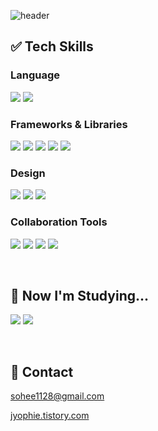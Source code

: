 ![header](https://capsule-render.vercel.app/api?type=venom&height=200&text=Thoughtful%20Engineer.&fontSize=50&color=0:8871e5,100:b678c4&stroke=b678c4)

## ✅ Tech Skills
### Language
<img src="https://img.shields.io/badge/javascript-F7DF1E?style=for-the-badge&logo=javascript&logoColor=white"> <img src="https://img.shields.io/badge/typescript-3178C6?style=for-the-badge&logo=typescript&logoColor=white"> 
 
### Frameworks & Libraries
<img src="https://img.shields.io/badge/react-61DAFB?style=for-the-badge&logo=react&logoColor=white"> <img src="https://img.shields.io/badge/nextjs-000000?style=for-the-badge&logo=next.js&logoColor=white"> <img src="https://img.shields.io/badge/vuejs-%2335495e.svg?style=for-the-badge&logo=vuedotjs&logoColor=%234FC08D"> <img src="https://img.shields.io/badge/reactquery-FF4154?style=for-the-badge&logo=reactquery&logoColor=white"> <img src="https://img.shields.io/badge/jotai-Fa9052?style=for-the-badge&logo=_&logoColor=white"> 

### Design
<img src="https://img.shields.io/badge/SASS-hotpink.svg?style=for-the-badge&logo=SASS&logoColor=white"> <img src="https://img.shields.io/badge/styled_components-DB7093?style=for-the-badge&logo=styledcomponents&logoColor=white"> <img src="https://img.shields.io/badge/Vanilla_Extract-B2FCE4?style=for-the-badge&logo=VanillaExtract&logoColor=white">

### Collaboration Tools
<img src="https://img.shields.io/badge/github-181717?style=for-the-badge&logo=github&logoColor=white"> <img src="https://img.shields.io/badge/jira-%230A0FFF.svg?style=for-the-badge&logo=jira&logoColor=white"> <img src="https://img.shields.io/badge/confluence-%23172BF4.svg?style=for-the-badge&logo=confluence&logoColor=white"> <img src="https://img.shields.io/badge/Notion-%23000000.svg?style=for-the-badge&logo=notion&logoColor=white">

<br />

## 🧐 Now I'm Studying...
<img src="https://img.shields.io/badge/Socket.io-black?style=for-the-badge&logo=socket.io&badgeColor=010101"> <img src="https://img.shields.io/badge/threejs-black?style=for-the-badge&logo=three.js&logoColor=white">

<br />

## 💬 Contact

<a href="mailto:oka1313@gmail.com">
<p>sohee1128@gmail.com</p>
</a>

<a href="https://jyophie.tistory.com/">
<p>jyophie.tistory.com</p>
</a>

<br />
